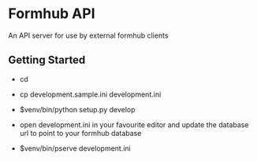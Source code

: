Formhub API
==================
An API server for use by external formhub clients

Getting Started
---------------

- cd <directory containing this file>

- cp development.sample.ini development.ini

- $venv/bin/python setup.py develop

- open development.ini in your favourite editor and update the database url to point to your formhub database

- $venv/bin/pserve development.ini

